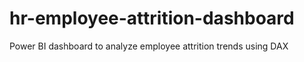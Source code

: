 # hr-employee-attrition-dashboard
Power BI dashboard to analyze employee attrition trends using DAX
